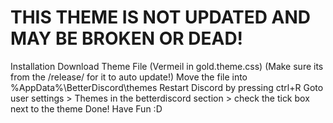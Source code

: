 # THIS THEME IS NOT UPDATED AND MAY BE BROKEN OR DEAD!

Installation
Download Theme File (Vermeil in gold.theme.css) (Make sure its from the /release/ for it to auto update!)
Move the file into %AppData%\BetterDiscord\themes
Restart Discord by pressing ctrl+R
Goto user settings > Themes in the betterdiscord section > check the tick box next to the theme
Done! Have Fun :D


